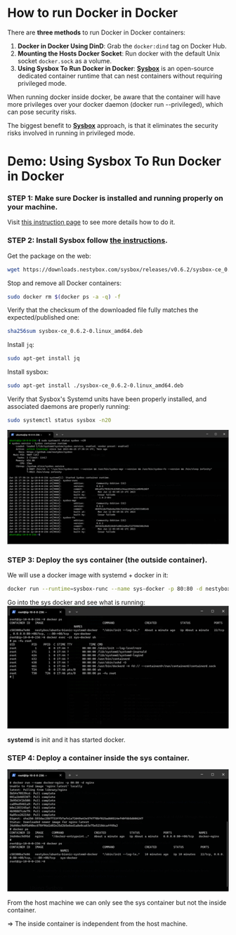 # How to run Docker in Docker

There are __three methods__ to run Docker in Docker containers:
1. __Docker in Docker Using DinD__: Grab the `docker:dind` tag on Docker Hub.
2. __Mounting the Hosts Docker Socket__: Run docker with the default Unix socket `docker.sock` as a volume.
3. __Using Sysbox To Run Docker in Docker__: [__Sysbox__](https://github.com/nestybox/sysbox) is an open-source dedicated container runtime that can nest containers without requiring privileged mode.

When running docker inside docker, be aware that the container will have more privileges over your docker daemon (docker run --privileged), which can pose security risks.

The biggest benefit to [__Sysbox__](https://github.com/nestybox/sysbox) approach,  is that it eliminates the security risks involved in running in privileged mode.

# Demo: Using Sysbox To Run Docker in Docker

### STEP 1: Make sure Docker is installed and running properly on your machine.

Visit [this instruction page](https://docs.docker.com/engine/install/ubuntu/) to see more details how to do it.

### STEP 2: Install Sysbox follow [the instructions](https://github.com/nestybox/sysbox/blob/master/docs/user-guide/install-package.md).

Get the package on the web:
```bash
wget https://downloads.nestybox.com/sysbox/releases/v0.6.2/sysbox-ce_0.6.2-0.linux_amd64.deb
```

Stop and remove all Docker containers:
```bash
sudo docker rm $(docker ps -a -q) -f
```

Verify that the checksum of the downloaded file fully matches the expected/published one:
```bash
sha256sum sysbox-ce_0.6.2-0.linux_amd64.deb
```

Install `jq`:
```bash
sudo apt-get install jq
```

Install sysbox:
```bash
sudo apt-get install ./sysbox-ce_0.6.2-0.linux_amd64.deb
```

Verify that Sysbox's Systemd units have been properly installed, and associated daemons are properly running:
```bash
sudo systemctl status sysbox -n20
```
![sysbox_installed_check](images/sysbox_installed_check.png)

### STEP 3: Deploy the sys container (the outside container).

We will use a docker image with systemd + docker in it:
```bash
docker run --runtime=sysbox-runc --name sys-docker -p 80:80 -d nestybox/ubuntu-bionic-systemd-docker
```
Go into the sys docker and see what is running:
![sys_container](images/sys_container.png)

__systemd__ is init and it has started docker.

### STEP 4: Deploy a container inside the sys container.

![inside_container](images/inside_container.png)

From the host machine we can only see the sys container but not the inside container.

=> The inside container is independent from the host machine.
